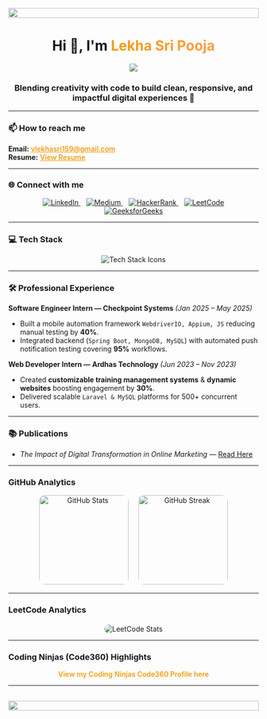 <!-- Banner -->
<p align="center">
  <img src="https://i.imgur.com/dBaSKWF.gif" height="20" width="100%">
</p>

<h1 align="center">
  Hi 👋, I'm <span style="background: linear-gradient(90deg, #f39c12, #ff9f43); -webkit-background-clip: text; -webkit-text-fill-color: transparent;">Lekha Sri Pooja</span>
</h1>

<!-- Typing animation -->
<p align="center">
  <img src="https://readme-typing-svg.herokuapp.com?size=28&color=ff8c00&center=true&vCenter=true&width=400&lines=Passionate+Coder+%26+Problem+Solver;Full-Stack+Developer;Tech+Enthusiast+%7C+Innovator;Always+Learning+New+Things" />
</p>

<h3 align="center">
  Blending creativity with code to build clean, responsive, and impactful digital experiences 🚀
</h3>

---

### 📫 How to reach me
<p>
  <strong>Email:</strong> <a href="mailto:vlekhasri159@gmail.com" style="color:#f39c12; font-weight: 600;">vlekhasri159@gmail.com</a><br/>
  <strong>Resume:</strong> <a href="https://drive.google.com/file/d/1RewYSXq4XNmtExd5K2bzlGUIx4wQB2Fx/view?usp=sharing" target="_blank" rel="noopener" style="color:#f39c12; font-weight: 600;">View Resume</a>
</p>

---

### 🌐 Connect with me
<p align="center">
  <a href="https://linkedin.com/in/lekha-sri-pooja-v-a2a13a20b" target="_blank" rel="noopener" style="margin: 0 6px;">
    <img src="https://img.shields.io/badge/LinkedIn-0077B5.svg?&style=for-the-badge&logo=linkedin&logoColor=white" alt="LinkedIn" />
  </a>
  <a href="https://medium.com/@vlekhasri159" target="_blank" rel="noopener" style="margin: 0 6px;">
    <img src="https://img.shields.io/badge/Medium-12100E.svg?&style=for-the-badge&logo=medium&logoColor=white" alt="Medium" />
  </a>
  <a href="https://www.hackerrank.com/vlekhasri159" target="_blank" rel="noopener" style="margin: 0 6px;">
    <img src="https://img.shields.io/badge/HackerRank-2EC866?style=for-the-badge&logo=HackerRank&logoColor=white" alt="HackerRank" />
  </a>
  <a href="https://leetcode.com/vlekhasri159" target="_blank" rel="noopener" style="margin: 0 6px;">
    <img src="https://img.shields.io/badge/LeetCode-FFA116?style=for-the-badge&logo=leetcode&logoColor=white" alt="LeetCode" />
  </a>
  <a href="https://auth.geeksforgeeks.org/user/vlekhasri159" target="_blank" rel="noopener" style="margin: 0 6px;">
    <img src="https://img.shields.io/badge/GeeksforGeeks-0F9D58?style=for-the-badge&logo=geeksforgeeks&logoColor=white" alt="GeeksforGeeks" />
  </a>
</p>

---

### 💻 Tech Stack
<p align="center" style="margin-top: 16px;">
  <img src="https://skillicons.dev/icons?i=java,python,cpp,js,ts,html,css,react,nodejs,express,angular,bootstrap,tailwind,docker,git,mongodb,mysql,postgres,firebase,flask,spring" alt="Tech Stack Icons" />
</p>

---

### 🛠 Professional Experience

**Software Engineer Intern — Checkpoint Systems** *(Jan 2025 – May 2025)*  
- Built a mobile automation framework `WebdriverIO, Appium, JS` reducing manual testing by **40%**.  
- Integrated backend (`Spring Boot, MongoDB, MySQL`) with automated push notification testing covering **95%** workflows.  

**Web Developer Intern — Ardhas Technology** *(Jun 2023 – Nov 2023)*  
- Created **customizable training management systems** & **dynamic websites** boosting engagement by **30%**.  
- Delivered scalable `Laravel & MySQL` platforms for 500+ concurrent users.  

---

### 📚 Publications
- *The Impact of Digital Transformation in Online Marketing* — [Read Here](https://matjournals.co.in/index.php/JoDMM/article/view/178)  

---

### ​GitHub Analytics
<p align="center">
  <img src="https://github-readme-stats.vercel.app/api?username=LekhaSri1509&show_icons=true&theme=tokyonight" alt="GitHub Stats" height="180" style="margin-right: 16px; border-radius: 12px;" />
  <img src="https://github-readme-streak-stats.herokuapp.com/?user=LekhaSri1509&theme=tokyonight" alt="GitHub Streak" height="180" style="border-radius: 12px;" />
</p>

---

### ​LeetCode Analytics
<p align="center" style="margin-top: 20px;">
  <img src="https://leetcard.jacoblin.cool/vlekhasri159?theme=dark&font=Karma&ext=heatmap" alt="LeetCode Stats" style="border-radius: 12px;" />
</p>

---

### ​Coding Ninjas (Code360) Highlights
<p align="center" style="margin-top: 12px; font-weight: 600;">
  <a href="https://www.naukri.com/code360/profile/6143628c-05e8-4c32-a374-87a0881b6ba9" target="_blank" rel="noopener" style="color:#f39c12; text-decoration: none;">
    View my Coding Ninjas Code360 Profile here
  </a>
</p>

---

<!-- Footer Animation -->
<p align="center" style="margin-top: 30px;">
  <img src="https://i.imgur.com/dBaSKWF.gif" height="20" width="100%">
</p>

